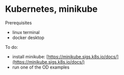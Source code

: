 # Kubernetes, minikube

Prerequisites
- linux terminal
- docker desktop

To do:
- install minikube: [https://minikube.sigs.k8s.io/docs/](https://minikube.sigs.k8s.io/docs/)
- run one of the OD examples
